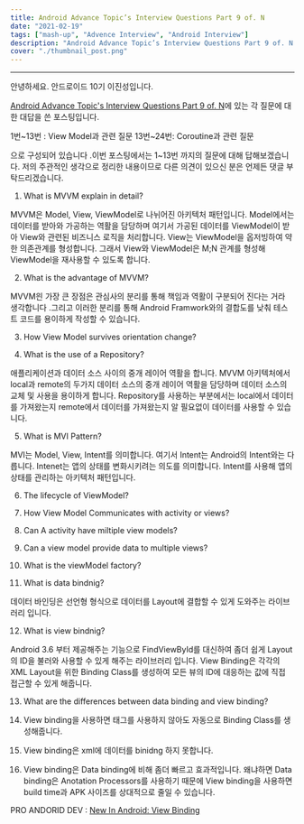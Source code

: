 ```yaml
---
title: Android Advance Topic’s Interview Questions Part 9 of. N
date: "2021-02-19"
tags: ["mash-up", "Advence Interview", "Android Interview"]
description: "Android Advance Topic’s Interview Questions Part 9 of. N 내용에 대한 제 생각을 적어본 포스팅입니다."
cover: "./thumbnail_post.png"
---
```

---

안녕하세요. 안드로이드 10기 이진성입니다.

[Android Advance Topic's Interview Questions Part 9 of. N](https://aalishan565.medium.com/android-advance-topics-interview-questions-d7920e7be6fa)에 있는 각 질문에 대한 대답을 쓴 포스팅입니다.

1번~13번 : View Model과 관련 질문
13번~24번: Coroutine과 관련 질문

으로 구성되어 있습니다 .이번 포스팅에서는 1~13번 까지의 질문에 대해 답해보겠습니다. 저의 주관적인 생각으로 정리한 내용이므로 다른 의견이 있으신 분은 언제든 댓글 부탁드리겠습니다.

1. What is MVVM explain in detail?

MVVM은 Model, View, ViewModel로 나뉘어진 아키텍처 패턴입니다. Model에서는 데이터를 받아와 가공하는 역활을 담당하며 여기서 가공된 데이터를 ViewModel이 받아 View와 관련된 비즈니스 로직을 처리합니다. View는 ViewModel을 옵저빙하여 약한 의존관계를 형성합니다. 그래서 View와 ViewModel은 M;N 관계를 형성해 ViewModel을 재사용할 수 있도록 합니다.


2. What is the advantage of MVVM?

MVVM읜 가장 큰 장점은 관심사의 분리를 통해 책임과 역활이 구분되어 진다는 거라 생각합니다 .그리고 이러한 분리를 통해 Android Framwork와의 결합도를 낮춰 테스트 코드를 용이하게 작성할 수 있습니다.


3. How View Model survives orientation change?


4. What is the use of a Repository?

애플리케이션과 데이터 소스 사이의 중개 레이어 역활을 합니다. MVVM 아키텍처에서 local과 remote의 두가지 데이터 소스의 중개 레이어 역활을 담당하며 데이터 소스의 교체 및 사용을 용이하게 합니다. Repository를 사용하는 부분에서는 local에서 데이터를 가져왔는지 remote에서 데이터를 가져왔는지 알 필요없이 데이터를 사용할 수 있습니다. 


5. What is MVI Pattern?

MVI는 Model, View, Intent를 의미합니다. 여기서 Intent는 Android의 Intent와는 다릅니다. Intenet는 앱의 상태를 변화시키려는 의도를 의미합니다. Intent를 사용해 앱의 상태를 관리하는 아키텍처 패턴입니다.



6. The lifecycle of ViewModel?



7. How View Model Communicates with activity or views?



8. Can A activity have miltiple view models?



9. Can a view model provide data to multiple views?



10. What is the viewModel factory?



11. What is data bindnig?

데이터 바인딩은 선언형 형식으로 데이터를 Layout에 결합할 수 있게 도와주는 라이브러리 입니다.


12. What is view bindnig?

Android 3.6 부터 제공해주는 기능으로 FindViewById를 대신하여 좀더 쉽게 Layout의 ID을 불러와 사용할 수 있게 해주는 라이브러리 입니다. View Binding은 각각의 XML Layout을 위한 Binding Class를 생성하여 모든 뷰의 ID에 대응하는 값에 직접 접근할 수 있게 해줍니다.


13. What are the differences between data binding and view binding?

1. View binding을 사용하면 <layout> 태그를 사용하지 않아도 자동으로 Binding Class를 생성해줍니다.
2. View binding은 xml에 데이터를 binidng 하지 못합니다.
3. View binding은 Data binding에 비해 좀더 빠르고 효과적입니다. 왜냐하면 Data binding은 Anotation Processors를 사용하기 때문에 View binding을 사용하면 build time과 APK 사이즈를 상대적으로 줄일 수 있습니다.


PRO ANDORID DEV : [New In Android: View Binding](https://proandroiddev.com/new-in-android-viewbindings-the-difference-from-databinding-library-bef5945baf5e)